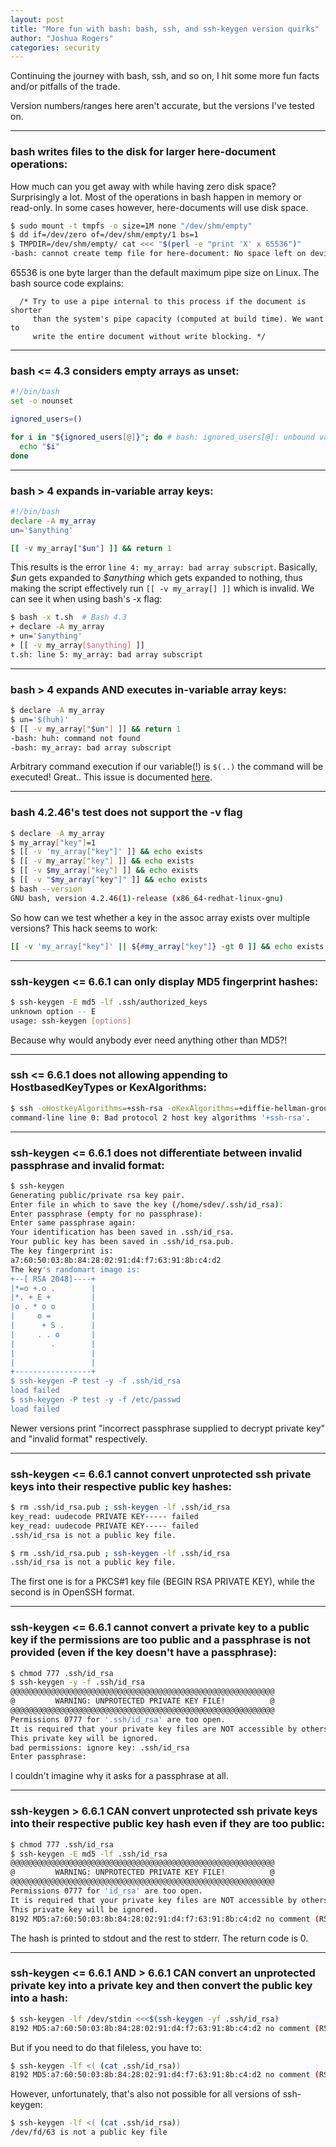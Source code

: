 ```yaml
---
layout: post
title: "More fun with bash: bash, ssh, and ssh-keygen version quirks"
author: "Joshua Rogers"
categories: security
---
```


Continuing the journey with bash, ssh, and so on, I hit some more fun facts and/or pitfalls of the trade.

Version numbers/ranges here aren't accurate, but the versions I've tested on.

---
### bash writes files to the disk for larger here-document operations:
How much can you get away with while having zero disk space? Surprisingly a lot. Most of the operations in bash happen in memory or read-only. In some cases however, here-documents will use disk space. 
```bash
$ sudo mount -t tmpfs -o size=1M none "/dev/shm/empty"
$ dd if=/dev/zero of=/dev/shm/empty/1 bs=1
$ TMPDIR=/dev/shm/empty/ cat <<< "$(perl -e "print 'X' x 65536")"
-bash: cannot create temp file for here-document: No space left on device
```
65536 is one byte larger than the default maximum pipe size on Linux. The bash source code explains:
```
  /* Try to use a pipe internal to this process if the document is shorter
     than the system's pipe capacity (computed at build time). We want to
     write the entire document without write blocking. */
```

---
###  bash <= 4.3 considers empty arrays as unset:
```bash
#!/bin/bash
set -o nounset

ignored_users=()

for i in "${ignored_users[@]}"; do # bash: ignored_users[@]: unbound variable
  echo "$i"
done
```

---
### bash > 4 expands in-variable array keys:
```bash
#!/bin/bash
declare -A my_array
un='$anything'

[[ -v my_array["$un"] ]] && return 1
```

This results is the error `line 4: my_array: bad array subscript`. Basically, _\$un_ gets expanded to _\$anything_ which gets expanded to nothing, thus making the script effectively run `[[ -v my_array[] ]]` which is invalid. We can see it when using bash's -x flag:
```bash
$ bash -x t.sh  # Bash 4.3
+ declare -A my_array
+ un='$anything'
+ [[ -v my_array[$anything] ]]
t.sh: line 5: my_array: bad array subscript
```

---
### bash > 4 expands AND executes in-variable array keys:
```bash
$ declare -A my_array
$ un='$(huh)'
$ [[ -v my_array["$un"] ]] && return 1
-bash: huh: command not found
-bash: my_array: bad array subscript
```

Arbitrary command execution if our variable(!) is `$(..)` the command will be executed! Great.. This issue is documented [here](https://mywiki.wooledge.org/BashPitfalls#A.5B.5B_-v_hash.5B.24key.5D_.5D.5D).

---
### bash 4.2.46's test does not support the -v flag
```bash
$ declare -A my_array
$ my_array["key"]=1
$ [[ -v 'my_array["key"]' ]] && echo exists
$ [[ -v my_array["key"] ]] && echo exists
$ [[ -v $my_array["key"] ]] && echo exists
$ [[ -v "$my_array["key"]" ]] && echo exists
$ bash --version
GNU bash, version 4.2.46(1)-release (x86_64-redhat-linux-gnu)
```

So how can we test whether a key in the assoc array exists over multiple versions? This hack seems to work:
```bash
[[ -v 'my_array["key"]' || ${#my_array["key"]} -gt 0 ]] && echo exists
```

---
### ssh-keygen <= 6.6.1 can only display MD5 fingerprint hashes:
```bash
$ ssh-keygen -E md5 -lf .ssh/authorized_keys
unknown option -- E
usage: ssh-keygen [options]
```
Because why would anybody ever need anything other than MD5?!

---
### ssh <= 6.6.1 does not allowing appending to HostbasedKeyTypes or KexAlgorithms:
```bash
$ ssh -oHostkeyAlgorithms=+ssh-rsa -oKexAlgorithms=+diffie-hellman-group1-sha1 host
command-line line 0: Bad protocol 2 host key algorithms '+ssh-rsa'.
```

---
### ssh-keygen <= 6.6.1 does not differentiate between invalid passphrase and invalid format:
```bash
$ ssh-keygen
Generating public/private rsa key pair.
Enter file in which to save the key (/home/sdev/.ssh/id_rsa):
Enter passphrase (empty for no passphrase): 
Enter same passphrase again: 
Your identification has been saved in .ssh/id_rsa.
Your public key has been saved in .ssh/id_rsa.pub.
The key fingerprint is:
a7:60:50:03:8b:84:28:02:91:d4:f7:63:91:8b:c4:d2
The key's randomart image is:
+--[ RSA 2048]----+
|*=o +.o .        |
|*. + E +         |
|o . * o o        |
|     o =         |
|      + S .      |
|     . . o       |
|        .        |
|                 |
|                 |
+-----------------+
$ ssh-keygen -P test -y -f .ssh/id_rsa
load failed
$ ssh-keygen -P test -y -f /etc/passwd
load failed
```

Newer versions print "incorrect passphrase supplied to decrypt private key" and "invalid format" respectively.

---
### ssh-keygen <= 6.6.1 cannot convert unprotected ssh private keys into their respective public key hashes:
```bash
$ rm .ssh/id_rsa.pub ; ssh-keygen -lf .ssh/id_rsa
key_read: uudecode PRIVATE KEY----- failed
key_read: uudecode PRIVATE KEY----- failed
.ssh/id_rsa is not a public key file.
```

```bash
$ rm .ssh/id_rsa.pub ; ssh-keygen -lf .ssh/id_rsa
.ssh/id_rsa is not a public key file.
```

The first one is for a PKCS#1 key file (BEGIN RSA PRIVATE KEY), while the second is in OpenSSH format.

---
### ssh-keygen <= 6.6.1 cannot convert a private key to a public key if the permissions are too public and a passphrase is not provided (even if the key doesn't have a passphrase):
```bash
$ chmod 777 .ssh/id_rsa
$ ssh-keygen -y -f .ssh/id_rsa
@@@@@@@@@@@@@@@@@@@@@@@@@@@@@@@@@@@@@@@@@@@@@@@@@@@@@@@@@@@
@         WARNING: UNPROTECTED PRIVATE KEY FILE!          @
@@@@@@@@@@@@@@@@@@@@@@@@@@@@@@@@@@@@@@@@@@@@@@@@@@@@@@@@@@@
Permissions 0777 for '.ssh/id_rsa' are too open.
It is required that your private key files are NOT accessible by others.
This private key will be ignored.
bad permissions: ignore key: .ssh/id_rsa
Enter passphrase:
```

I couldn't imagine why it asks for a passphrase at all.

---
###  ssh-keygen > 6.6.1 CAN convert unprotected ssh private keys into their respective public key hash even if they are too public:
```bash
$ chmod 777 .ssh/id_rsa
$ ssh-keygen -E md5 -lf .ssh/id_rsa
@@@@@@@@@@@@@@@@@@@@@@@@@@@@@@@@@@@@@@@@@@@@@@@@@@@@@@@@@@@
@         WARNING: UNPROTECTED PRIVATE KEY FILE!          @
@@@@@@@@@@@@@@@@@@@@@@@@@@@@@@@@@@@@@@@@@@@@@@@@@@@@@@@@@@@
Permissions 0777 for 'id_rsa' are too open.
It is required that your private key files are NOT accessible by others.
This private key will be ignored.
8192 MD5:a7:60:50:03:8b:84:28:02:91:d4:f7:63:91:8b:c4:d2 no comment (RSA)
```

The hash is printed to stdout and the rest to stderr. The return code is 0.

---
### ssh-keygen <= 6.6.1 AND > 6.6.1 CAN convert an unprotected private key into a private key and then convert the public key into a hash:

```bash
$ ssh-keygen -lf /dev/stdin <<<$(ssh-keygen -yf .ssh/id_rsa)
8192 MD5:a7:60:50:03:8b:84:28:02:91:d4:f7:63:91:8b:c4:d2 no comment (RSA)
```

But if you need to do that fileless, you have to:

```bash
$ ssh-keygen -lf <( (cat .ssh/id_rsa))
8192 MD5:a7:60:50:03:8b:84:28:02:91:d4:f7:63:91:8b:c4:d2 no comment (RSA)
```

However, unfortunately, that's also not possible for all versions of ssh-keygen:

```bash
$ ssh-keygen -lf <( (cat .ssh/id_rsa))
/dev/fd/63 is not a public key file
```
